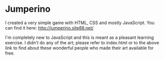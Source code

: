 # Jumperino

I created a very simple game with HTML, CSS and mostly JavaScript. You can find it here: http://jumperino.site88.net/

I'm completely new to JavaScript and this is meant as a pleasant learning exercise.
I didn't do any of the art; please refer to index.html or to the above link to find about these wonderful people who made their art available for free.
